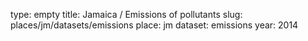 type: empty
title: Jamaica / Emissions of pollutants
slug: places/jm/datasets/emissions
place: jm
dataset: emissions
year: 2014
